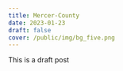 ```yaml
---
title: Mercer-County
date: 2023-01-23
draft: false
cover: /public/img/bg_five.png
---
```

This is a draft post